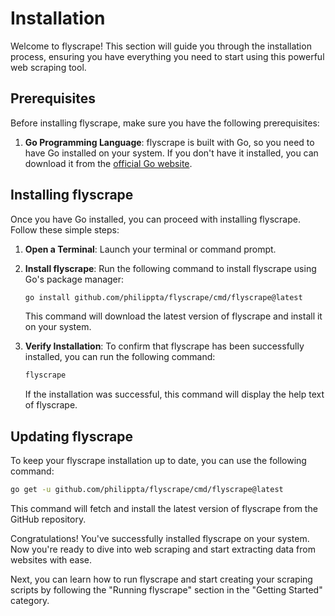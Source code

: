 # Installation

Welcome to flyscrape! This section will guide you through the installation process, ensuring you have everything you need to start using this powerful web scraping tool.

## Prerequisites

Before installing flyscrape, make sure you have the following prerequisites:

1. **Go Programming Language**: flyscrape is built with Go, so you need to have Go installed on your system. If you don't have it installed, you can download it from the [official Go website](https://golang.org/).

## Installing flyscrape

Once you have Go installed, you can proceed with installing flyscrape. Follow these simple steps:

1. **Open a Terminal**: Launch your terminal or command prompt.

2. **Install flyscrape**: Run the following command to install flyscrape using Go's package manager:

   ```bash
   go install github.com/philippta/flyscrape/cmd/flyscrape@latest
   ```

   This command will download the latest version of flyscrape and install it on your system.

3. **Verify Installation**: To confirm that flyscrape has been successfully installed, you can run the following command:

   ```bash
   flyscrape
   ```

   If the installation was successful, this command will display the help text of flyscrape.

## Updating flyscrape

To keep your flyscrape installation up to date, you can use the following command:

```bash
go get -u github.com/philippta/flyscrape/cmd/flyscrape@latest
```

This command will fetch and install the latest version of flyscrape from the GitHub repository.

Congratulations! You've successfully installed flyscrape on your system. Now you're ready to dive into web scraping and start extracting data from websites with ease.

Next, you can learn how to run flyscrape and start creating your scraping scripts by following the "Running flyscrape" section in the "Getting Started" category.
